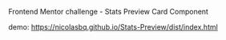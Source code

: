 Frontend Mentor challenge - Stats Preview Card Component

demo: https://nicolasbq.github.io/Stats-Preview/dist/index.html
